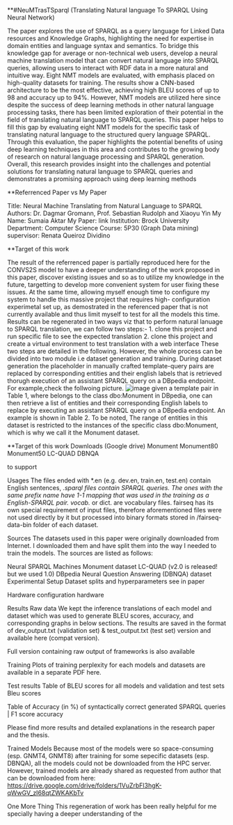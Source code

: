 **#NeuMTrasTSparql (Translating Natural language To SPARQL Using Neural Network)

The paper explores the use of SPARQL as a query language for Linked Data resources and Knowledge Graphs, highlighting the need for expertise in domain entities and language syntax and semantics. To bridge this knowledge gap for average or non-technical web users, develop a neural machine translation model that can convert natural language into SPARQL queries, allowing users to interact with RDF data in a more natural and intuitive way. Eight NMT models are evaluated, with emphasis placed on high-quality datasets for training. The results show a CNN-based architecture to be the most effective, achieving high BLEU scores of up to 98 and accuracy up to 94%. However, NMT models are utilized here since despite the success of deep learning methods in other natural language processing tasks, there has been limited exploration of their potential in the field of translating natural language to SPARQL queries. This paper helps to fill this gap by evaluating eight NMT models for the specific task of translating natural language to the structured query language SPARQL. Through this evaluation, the paper highlights the potential benefits of using deep learning techniques in this area and contributes to the growing body of research on natural language processing and SPARQL generation. Overall, this research provides insight into the challenges and potential solutions for translating natural language to SPARQL queries and demonstrates a promising approach using deep learning methods

**Referrenced Paper vs My Paper

Title: Neural Machine Translating from Natural Language to SPARQL
Authors: Dr. Dagmar Gromann, Prof. Sebastian Rudolph and Xiaoyu Yin
My Name: Sumaia Aktar
My Paper: link
Institution: Brock University
Department: Computer Science
Course: 5P30 (Graph Data mining)
supervisor: Renata Queiroz Dividino

**Target of this work

The result of the referrenced paper is partially reproduced here for the CONVS2S model to have a deeper understanding of the work proposed in this paper, discover existing issues and so as to utilize my knowledge in the future, targetting to develop more convenient system for user fixing these issues. At the same time, allowing myself enough time to configure my system to handle this massive project that requires high- configuration experimetal set up, as demostrated in the referenced paper that is not currently available and thus limit myself to test for all the models this time.
Results can be regenerated in two ways viz that to perform natural lanuage to SPARQL translation, we can follow two steps:- 
     1. clone this project and run specific file to see the expected translation
     2. clone this project and create a virtual environment to test translation with a web interface
These two steps are detailed in the following. However, the whole process can be divided into two module i.e dataset generation and training. During dataset generation the placeholder in manually crafted template-query pairs are replaced by corresponding entities and their english labels that is retrieved thorugh execution of an assistant SPARQL query on a DBpedia endpoint. For example,check the follwoing picture.
![image](https://user-images.githubusercontent.com/28555115/231785910-16127b33-31a6-4afb-8b37-b6c99b0f0d46.png)
given a template pair in Table 1, where <A> belongs to the class dbo:Monument in DBpedia, one can then retrieve a list of entities and their corresponding
English labels to replace <A> by executing an assistant SPARQL query on a DBpedia endpoint. An example is shown in Table 2. To be noted, The range of entities in this dataset is restricted to the instances of the specific class dbo:Monument, which is why we call it the Monument dataset.

**Target of this work
Downloads (Google drive)
Monument
Monument80
Monument50
LC-QUAD
DBNQA

to support 
     
Usages
The files ended with *.en (e.g. dev.en, train.en, test.en) contain English sentences, *.sparql files contain SPARQL queries. The ones with the same prefix name have 1-1 mapping that was used in the training as a English-SPARQL pair. vocab.* or dict. are vocabulary files. fairseq has its own special requirement of input files, therefore aforementioned files were not used directly by it but processed into binary formats stored in /fairseq-data-bin folder of each dataset.

Sources
The datasets used in this paper were originally downloaded from Internet. I downloaded them and have split them into the way I needed to train the models. The sources are listed as follows:

Neural SPARQL Machines Monument dataset
LC-QUAD (v2.0 is released! but we used 1.0)
DBpedia Neural Question Answering (DBNQA) dataset
Experimental Setup
Dataset splits and hyperparameters
see in paper

Hardware configuration
hardware

Results
Raw data
We kept the inference translations of each model and dataset which was used to generate BLEU scores, accuracy, and corresponding graphs in below sections. The results are saved in the format of dev_output.txt (validation set) & test_output.txt (test set) version and available here (compat version).

Full version containing raw output of frameworks is also available

Training
Plots of training perplexity for each models and datasets are available in a separate PDF here.

Test results
Table of BLEU scores for all models and validation and test sets Bleu scores

Table of Accuracy (in %) of syntactically correct generated SPARQL queries | F1 score accuracy

Please find more results and detailed explanations in the research paper and the thesis.

Trained Models
Because most of the models were so space-consuming (esp. GNMT4, GNMT8) after training for some sepecific datasets (esp. DBNQA), all the models could not be downloaded  from the HPC server. However, trained models are already shared as requested from author that can be downloaded from here: https://drive.google.com/drive/folders/1VuZrbFl3hgK-qWwGV_zI68qtZWKAKbTv
     
One More Thing
This regeneration of work has been really helpful for me specially having a deeper understanding of the 
